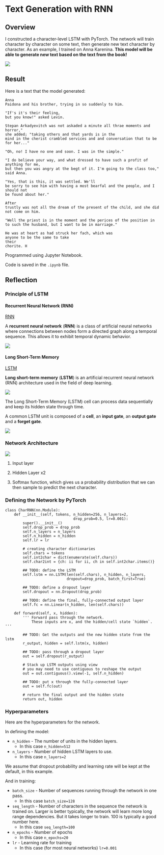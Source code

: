 # Text Generation with RNN



## Overview

I constructed a character-level LSTM with PyTorch. The network will train character by character on some text, then generate new text character by character. As an example, I trained on Anna Karenina. **This model will be able to generate new text based on the text from the book!**

<img src="assets/anna_karenina.jpg" />

## Result

Here is a text that the model generated:

```
Anna
Paidona and his brother, trying in so suddenly to him.

"If's it's their feeling,
but you know!" asked Levin.

Stepan Arkadyevitch was not askaded a minute all thrae moments and horror,"
she added; "taking others and that yards is in the
mind in the cherist crambled services and and conversation that to be for her..."

"Oh, no! I have no one and soon. I was in the simple."

"I do believe your way, and what dressed to have such a profit of anything for me,
but then you was angry at the begt of it. I'm going to the class too," said Anna.

"Yes, that is this, it was settled. We'll
be sorry to see him with having a most bearfal and the people, and I should not
be found about her."

After
trustly was not all the dream of the present of the child, and she did not come on him.

"Well the priest is in the moment and the perices of the position in to such the husband, but I want to be in marriage."

He was at heart as had struck her fach, which was
anyone to be the same to take
their
chorite. H
```

Programmed using Jupyter Notebook.

Code is saved in the `.ipynb` file.

## Reflection

### Principle of LSTM

#### Recurrent Neural Network (RNN)

[RNN](https://en.wikipedia.org/wiki/Recurrent_neural_network)

A **recurrent neural network** (**RNN**) is a class of artificial neural networks where connections between nodes form a directed graph along a temporal sequence. This allows it to exhibit temporal dynamic behavior.

<img src="assets/rnn.png" />

#### Long Short-Term Memory

[LSTM](https://en.wikipedia.org/wiki/Long_short-term_memory)

**Long short-term memory** (**LSTM**) is an artificial recurrent neural network (RNN) architecture used in the field of deep learning.

<img src="assets/lstm.png" />

The Long Short-Term Memory (LSTM) cell can process data sequentially and keep its hidden state through time.

A common LSTM unit is composed of a **cell**, an **input gate**, an **output gate** and a **forget gate**. 

<img src="assets/structure_lstm.png" />

### Network Architecture

<img src="assets/charRNN@0.5x.png" />

1. Input layer

2. Hidden Layer x2

3. Softmax function, which gives us a probability distribution that we can then sample to predict the next character.

### Defining the Network by PyTorch

```
class CharRNN(nn.Module):
    def __init__(self, tokens, n_hidden=256, n_layers=2,
                               drop_prob=0.5, lr=0.001):
        super().__init__()
        self.drop_prob = drop_prob
        self.n_layers = n_layers
        self.n_hidden = n_hidden
        self.lr = lr
        
        # creating character dictionaries
        self.chars = tokens
        self.int2char = dict(enumerate(self.chars))
        self.char2int = {ch: ii for ii, ch in self.int2char.items()}
        
        ## TODO: define the LSTM
        self.lstm = nn.LSTM(len(self.chars), n_hidden, n_layers, 
                            dropout=drop_prob, batch_first=True)
        
        ## TODO: define a dropout layer
        self.dropout = nn.Dropout(drop_prob)
        
        ## TODO: define the final, fully-connected output layer
        self.fc = nn.Linear(n_hidden, len(self.chars))

    def forward(self, x, hidden):
        ''' Forward pass through the network. 
            These inputs are x, and the hidden/cell state `hidden`. '''
                
        ## TODO: Get the outputs and the new hidden state from the lstm
        r_output, hidden = self.lstm(x, hidden)
        
        ## TODO: pass through a dropout layer
        out = self.dropout(r_output)
        
        # Stack up LSTM outputs using view
        # you may need to use contiguous to reshape the output
        out = out.contiguous().view(-1, self.n_hidden)
        
        ## TODO: put x through the fully-connected layer
        out = self.fc(out)
        
        # return the final output and the hidden state
        return out, hidden
```

### Hyperparameters

Here are the hyperparameters for the network.

In defining the model:

- `n_hidden` - The number of units in the hidden layers.
  - In this case `n_hidden=512`
- `n_layers` - Number of hidden LSTM layers to use.
  - In this case `n_layers=2`

We assume that dropout probability and learning rate will be kept at the default, in this example.

And in training:

- `batch_size` - Number of sequences running through the network in one pass.
  - In this case `batch_size=128`
- `seq_length` - Number of characters in the sequence the network is trained on. Larger is better typically, the network will learn more long range dependencies. But it takes longer to train. 100 is typically a good number here.
  - In this case `seq_length=100`
- `n_epochs` - Number of epochs
  - In this case `n_epochs=20`
- `lr` - Learning rate for training
  - In this case (for most neural networks) `lr=0.001`